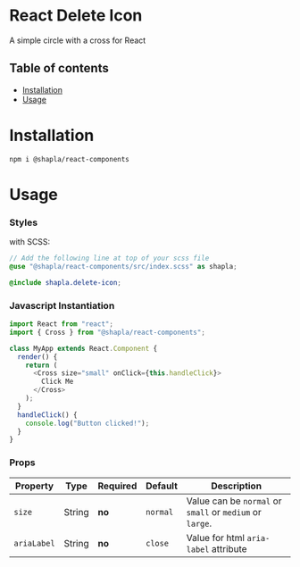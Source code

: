 # React Delete Icon

A simple circle with a cross for React

## Table of contents

- [Installation](#installation)
- [Usage](#usage)

# Installation

```
npm i @shapla/react-components
```

# Usage

### Styles

with SCSS:

```scss
// Add the following line at top of your scss file
@use "@shapla/react-components/src/index.scss" as shapla;

@include shapla.delete-icon;
```

### Javascript Instantiation

```js
import React from "react";
import { Cross } from "@shapla/react-components";

class MyApp extends React.Component {
  render() {
    return (
      <Cross size="small" onClick={this.handleClick}>
        Click Me
      </Cross>
    );
  }
  handleClick() {
    console.log("Button clicked!");
  }
}
```

### Props

| Property    | Type   | Required | Default  | Description                                              |
| ----------- | ------ | -------- | -------- | -------------------------------------------------------- |
| `size`      | String | **no**   | `normal` | Value can be `normal` or `small` or `medium` or `large`. |
| `ariaLabel` | String | **no**   | `close`  | Value for html `aria-label` attribute                    |
